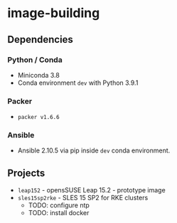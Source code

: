 # image-building

## Dependencies

### Python / Conda

* Miniconda 3.8
* Conda environment `dev` with Python 3.9.1

### Packer

* `packer v1.6.6`

### Ansible

* Ansible 2.10.5 via pip inside `dev` conda environment.

## Projects

* `leap152` - opensSUSE Leap 15.2 - prototype image
* `sles15sp2rke` - SLES 15 SP2 for RKE clusters
  * TODO: configure ntp
  * TODO: install docker
